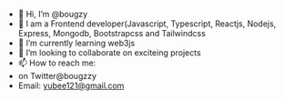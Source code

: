 - 👋 Hi, I’m @bougzy
- 👀 I am a Frontend developer(Javascript, Typescript, Reactjs, Nodejs, Express, Mongodb, Bootstrapcss and Tailwindcss
- 🌱 I’m currently learning web3js
- 💞️ I’m looking to collaborate on exciteing projects
- 📫 How to reach me:
- on Twitter@bougzzy
- Email: yubee121@gmail.com

<!---
bougzy/bougzy is a ✨ special ✨ repository because its `README.md` (this file) appears on your GitHub profile.
You can click the Preview link to take a look at your changes.
--->
